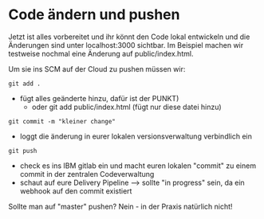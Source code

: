 # Code ändern und pushen

Jetzt ist alles vorbereitet und ihr könnt den Code lokal entwickeln und die Änderungen sind unter localhost:3000 sichtbar. Im Beispiel machen wir testweise nochmal eine Änderung auf public/index.html.

Um sie ins SCM auf der Cloud zu pushen müssen wir:

```text
git add .
```

* fügt alles geänderte hinzu, dafür ist der PUNKT\)
  * oder git add public/index.html \(fügt nur diese datei hinzu\)

```text
git commit -m "kleiner change"
```

* loggt die änderung in eurer lokalen versionsverwaltung verbindlich ein

```text
git push
```

* check es ins IBM gitlab ein und macht euren lokalen "commit" zu einem commit in der zentralen Codeverwaltung
* schaut auf eure Delivery Pipeline --&gt; sollte "in progress" sein, da ein webhook auf den commit existiert

Sollte man auf "master" pushen? Nein - in der Praxis natürlich nicht!

